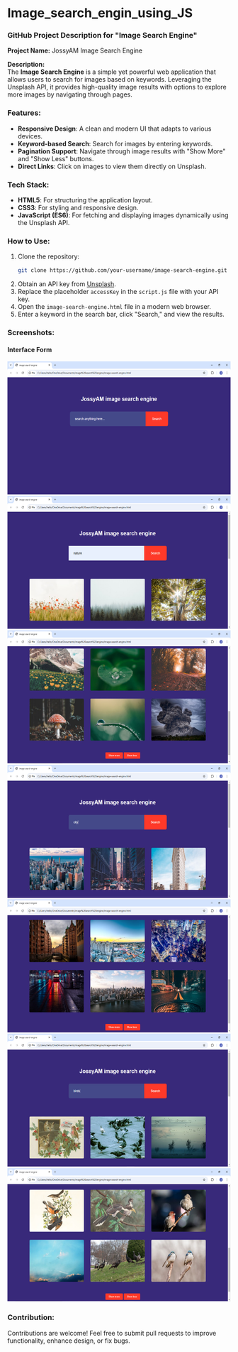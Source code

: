 # Image_search_engin_using_JS
### GitHub Project Description for "Image Search Engine"

**Project Name:** JossyAM Image Search Engine

**Description:**  
The **Image Search Engine** is a simple yet powerful web application that allows users to search for images based on keywords. Leveraging the Unsplash API, it provides high-quality image results with options to explore more images by navigating through pages.

### Features:
- **Responsive Design**: A clean and modern UI that adapts to various devices.
- **Keyword-based Search**: Search for images by entering keywords.
- **Pagination Support**: Navigate through image results with "Show More" and "Show Less" buttons.
- **Direct Links**: Click on images to view them directly on Unsplash.

### Tech Stack:
- **HTML5**: For structuring the application layout.
- **CSS3**: For styling and responsive design.
- **JavaScript (ES6)**: For fetching and displaying images dynamically using the Unsplash API.

### How to Use:
1. Clone the repository:
   ```bash
   git clone https://github.com/your-username/image-search-engine.git
   ```
2. Obtain an API key from [Unsplash](https://unsplash.com/developers).
3. Replace the placeholder `accessKey` in the `script.js` file with your API key.
4. Open the `image-search-engine.html` file in a modern web browser.
5. Enter a keyword in the search bar, click "Search," and view the results.

### Screenshots:
#### Interface Form
<img src="1.jpg" alt="Interface Form Preview" width="600" height="300"/>

<img src="2.jpg" alt="Interface Form Preview" width="600" height="300"/>

<img src="3.jpg" alt="Interface Form Preview" width="600" height="300"/>

<img src="4.jpg" alt="Interface Form Preview" width="600" height="300"/>

<img src="5.jpg" alt="Interface Form Preview" width="600" height="300"/>

<img src="6.jpg" alt="Interface Form Preview" width="600" height="300"/>

<img src="7.jpg" alt="Interface Form Preview" width="600" height="300"/>

### Contribution:
Contributions are welcome! Feel free to submit pull requests to improve functionality, enhance design, or fix bugs.
